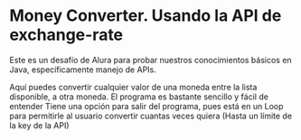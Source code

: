 # Money Converter. Usando la API de exchange-rate

Este es un desafío de Alura para probar nuestros conocimientos básicos en Java, específicamente manejo de APIs.

Aquí puedes convertir cualquier valor de una moneda entre la lista disponible, a otra moneda.
El programa es bastante sencillo y fácil de entender
Tiene una opción para salir del programa, pues está en un Loop para permitirle al usuario convertir cuantas veces quiera (Hasta un límite de la key de la API)
